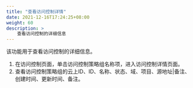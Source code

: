 ```yaml
---
title: "查看访问控制详情"
date: 2021-12-16T17:24:25+08:00
weight: 60
description: >
    查看访问控制的详细信息
---
```



该功能用于查看访问控制的详细信息。

1. 在访问控制页面，单击访问控制策略组名称项，进入访问控制详情页面。
2. 查看访问控制策略组的云上ID、ID、名称、状态、域、项目、源地址|备注、创建时间、更新时间、备注。